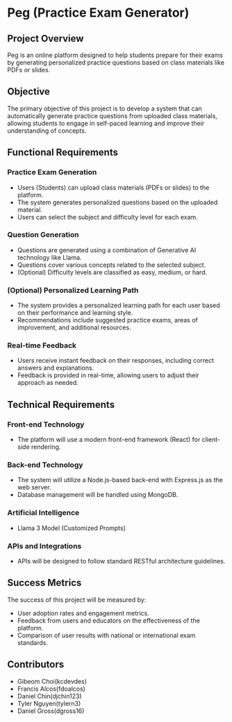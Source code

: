 # Peg (Practice Exam Generator)

**Project Overview**
-------------------

Peg is an online platform designed to help students prepare for their
exams by generating personalized practice questions based on class materials
like PDFs or slides.

**Objective**
------------

The primary objective of this project is to develop a system that can
automatically generate practice questions from uploaded class materials,
allowing students to engage in self-paced learning and improve their
understanding of concepts.

**Functional Requirements**
-------------------------

### Practice Exam Generation

* Users (Students) can upload class materials (PDFs or slides) to the
  platform.
* The system generates personalized questions based on the uploaded material.
* Users can select the subject and difficulty level for each exam.

### Question Generation

* Questions are generated using a combination of Generative AI technology like Llama.
* Questions cover various concepts related to the selected subject.
* (Optional) Difficulty levels are classified as easy, medium, or hard.

### (Optional) Personalized Learning Path

* The system provides a personalized learning path for each user based on their
  performance and learning style.
* Recommendations include suggested practice exams, areas of improvement, and
  additional resources.

### Real-time Feedback

* Users receive instant feedback on their responses, including correct answers
  and explanations.
* Feedback is provided in real-time, allowing users to adjust their approach as
  needed.

**Technical Requirements**
-------------------------

### Front-end Technology

* The platform will use a modern front-end framework (React) for
  client-side rendering.

### Back-end Technology

* The system will utilize a Node.js-based back-end with Express.js as the web
  server.
* Database management will be handled using MongoDB.

### Artificial Intelligence
* Llama 3 Model (Customized Prompts)

### APIs and Integrations

* APIs will be designed to follow standard RESTful architecture guidelines.

**Success Metrics**
-------------------

The success of this project will be measured by:

* User adoption rates and engagement metrics.
* Feedback from users and educators on the effectiveness of the platform.
* Comparison of user results with national or international exam standards.

**Contributors**
-------------------------
- Gibeom Choi(kcdevdes)
- Francis Alcos(fdoalcos)
- Daniel Chin(djchin123)
- Tyler Nguyen(tylern3)
- Daniel Gross(dgross16)
